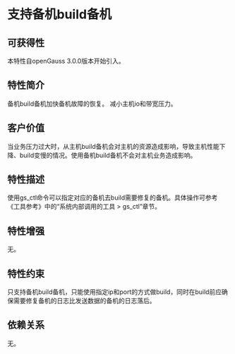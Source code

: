 # 支持备机build备机<a name="ZH-CN_TOPIC_0000001223785974"></a>

## 可获得性<a name="section14707931165614"></a>

本特性自openGauss 3.0.0版本开始引入。

## 特性简介<a name="section43398242"></a>

备机build备机加快备机故障的恢复。 减小主机io和带宽压力。

## 客户价值<a name="section55039858"></a>

当业务压力过大时，从主机build备机会对主机的资源造成影响，导致主机性能下降、build变慢的情况。使用备机build备机不会对主机业务造成影响。

## 特性描述<a name="section25596675"></a>

使用gs\_ctl命令可以指定对应的备机去build需要修复的备机。具体操作可参考《工具参考》中的“系统内部调用的工具 \> gs\_ctl”章节。

## 特性增强<a name="section29043486"></a>

无。

## 特性约束<a name="section27741012910"></a>

只支持备机build备机，只能使用指定ip和port的方式做build，同时在build前应确保需要修复备机的日志比发送数据的备机的日志落后。

## 依赖关系<a name="section57771982"></a>

无。

